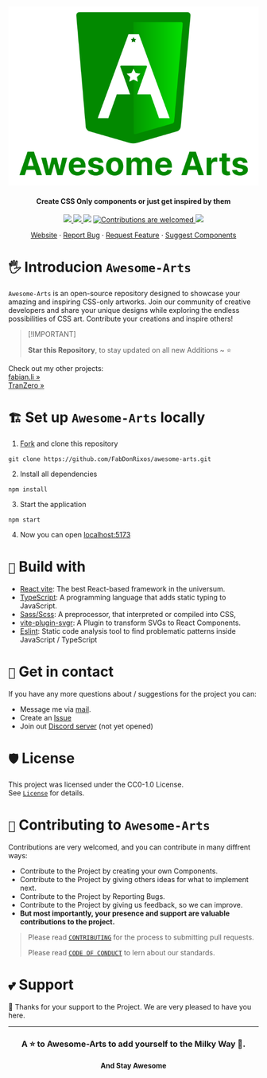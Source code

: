 <p align="center">
  <a href="https://awesome-arts.fabian.li/" target="_blank">
    <img src="https://github.com/FabDonRixos/awesome-arts/blob/master/logo/logo_with_text.svg" alt="logo" />
  </a>
</p>

<h4 align="center">Create CSS Only components or just get inspired by them</h4>

<p align="center">
  <a href="http://creativecommons.org/publicdomain/zero/1.0/" >
    <img src="https://img.shields.io/github/license/FabDonRixos/awesome-arts" />
  </a>
  
  <a href="https://github.com/FabDonRixos/awesome-arts/tags" >
    <img src="https://img.shields.io/github/v/tag/FabDonRixos/awesome-arts" />
  </a>
  
  <img src="https://badges.frapsoft.com/os/v1/open-source.svg?v=103" />
  
  <a href="https://github.com/FabDonRixos/awesome-arts.git" >
    <img src="https://img.shields.io/badge/Contributions-are_welcomed-green.svg" alt="Contributions are welcomed" />
  </a>
  
  <a href="https://awesome-arts.fabian.li/" >
    <img src="https://img.shields.io/website?url=https%3A%2F%2Fawesome-arts.fabian.li" />
  </a>
</p>

<p align="center">
    <a href="https://awesome-arts.fabian.li" target="blank">Website</a>
    ·
    <a href="https://github.com/FabDonRixos/awesome-arts/issues/new/choose">Report Bug</a>
    ·
    <a href="https://github.com/FabDonRixos/awesome-arts/issues/new/choose">Request Feature</a>
      ·
    <a href="https://github.com/FabDonRixos/awesome-arts/issues/new/choose">Suggest Components</a>
</p>

<!-- [![Stargazers over time](https://starchart.cc/FabDonRixos/awesome-arts.svg?variant=adaptive)](https://starchart.cc/FabDonRixos/awesome-arts) -->

# `🖐️` Introducion `Awesome-Arts`
`Awesome-Arts` is an open-source repository designed to showcase your amazing and inspiring CSS-only artworks. Join our community of creative developers and share your unique designs while exploring the endless possibilities of CSS art. Contribute your creations and inspire others!

> \[!IMPORTANT]
>
> **Star this Repository**, to stay updated on all new Additions \~ ⭐

Check out my other projects:<br/>
[fabian.li »](https://fabian.li/home)<br/>
[TranZero »](https://github.com/FabDonRixos/TranZero)

# 

# `🏗️` Set up `Awesome-Arts` locally
1. [Fork](https://docs.github.com/en/pull-requests/collaborating-with-pull-requests/working-with-forks/fork-a-repo) and clone this repository
```
git clone https://github.com/FabDonRixos/awesome-arts.git
```
2. Install all dependencies
```
npm install
```
3. Start the application
```
npm start
```
4. Now you can open [localhost:5173](http://localhost:5173/)

# `🚧` Build with
- [React vite](https://vite.dev/guide/): The best React-based framework in the universum.
- [TypeScript](https://www.typescriptlang.org/): A programming language that adds static typing to JavaScript.
- [Sass/Scss](https://sass-lang.com/guide/): A preprocessor, that interpreted or compiled into CSS,
- [vite-plugin-svgr](https://www.npmjs.com/package/vite-plugin-svgr): A Plugin to transform SVGs to React Components.
- [Eslint](https://eslint.org/): Static code analysis tool to find problematic patterns inside JavaScript / TypeScript

# `📧` Get in contact
If you have any more questions about / suggestions for the project you can:
- Message me via [mail](mailto:contact@fabian.li).
- Create an [Issue](https://github.com/FabDonRixos/awesome-arts/issues/new/choose)
- Join out [Discord server](https://discord.com/) (not yet opened)

# `🛡️` License
This project was licensed under the CC0-1.0 License.
<br />
See [`License`](LICENSE) for details.

# `🤝` Contributing to `Awesome-Arts`
Contributions are very welcomed, and you can contribute in many diffrent ways:
- Contribute to the Project by creating your own Components.
- Contribute to the Project by giving others ideas for what to implement next.
- Contribute to the Project by Reporting Bugs.
- Contribute to the Project by giving us feedback, so we can improve.
- **But most importantly, your presence and support are valuable contributions to the project.**

> Please read [`CONTRIBUTING`](CONTRIBUTING.md) for the process to submitting pull requests.
> 
> Please read [`CODE OF CONDUCT`](CODE_OF_CONDUCT.md) to lern about our standards.

# `💕` Support
💚 Thanks for your support to the Project. We are very pleased to have you here.

---

<h3 align="center">
  A ⭐️ to <b>Awesome-Arts</b> to add yourself to the Milky Way 🌌.
</h3>

<h4 align="center">
  And Stay Awesome
</h4>
